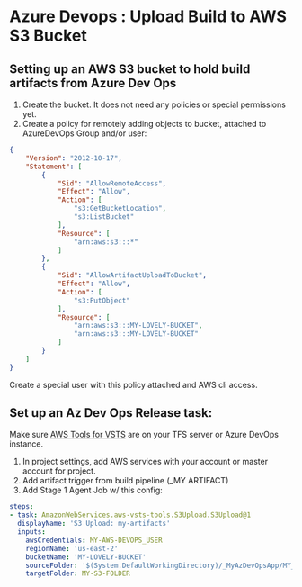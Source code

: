 # Azure Devops : Upload Build to AWS S3 Bucket

## Setting up an AWS S3 bucket to hold build artifacts from Azure Dev Ops

1. Create the bucket. It does not need any policies or special permissions yet.
1. Create a policy for remotely adding objects to bucket, attached to AzureDevOps Group and/or user:
```json
{
    "Version": "2012-10-17",
    "Statement": [
        {
            "Sid": "AllowRemoteAccess",
            "Effect": "Allow",
            "Action": [
                "s3:GetBucketLocation",
                "s3:ListBucket"
            ],
            "Resource": [
                "arn:aws:s3:::*"
            ]
        },
        {
            "Sid": "AllowArtifactUploadToBucket",
            "Effect": "Allow",
            "Action": [
                "s3:PutObject"
            ],
            "Resource": [
                "arn:aws:s3:::MY-LOVELY-BUCKET",
                "arn:aws:s3:::MY-LOVELY-BUCKET"
            ]
        }
    ]
}
```

Create a special user with this policy attached and AWS cli access.

## Set up an Az Dev Ops Release task:

Make sure [AWS Tools for VSTS](https://aws.amazon.com/vsts/) are on your TFS server or Azure DevOps instance.

1. In project settings, add AWS services with your account or master account for project.
1. Add artifact trigger from build pipeline (_MY ARTIFACT)
1. Add Stage 1 Agent Job w/ this config:
```yaml
steps:
- task: AmazonWebServices.aws-vsts-tools.S3Upload.S3Upload@1
  displayName: 'S3 Upload: my-artifacts'
  inputs:
    awsCredentials: MY-AWS-DEVOPS_USER
    regionName: 'us-east-2'
    bucketName: 'MY-LOVELY-BUCKET'
    sourceFolder: '$(System.DefaultWorkingDirectory)/_MyAzDevOpsApp/MY_ARTIFACT'
    targetFolder: MY-S3-FOLDER
```
